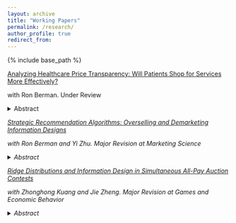```yaml
---
layout: archive
title: "Working Papers"
permalink: /research/
author_profile: true
redirect_from:
---
```


{% include base_path %}

[Analyzing Healthcare Price Transparency: Will Patients Shop for Services More Effectively?](https://papers.ssrn.com/sol3/papers.cfm?abstract_id=4620347)

with Ron Berman. Under Review

<details>
  <summary>Abstract</summary>
  <p style="font-size: smaller;">
  <i>Recently, the US mandated healthcare price transparency to facilitate easier comparison of healthcare prices. However, the potential effectiveness of this policy is an open question. We use a large-scale health insurance claims dataset to estimate the potential maximum savings from price transparency. We focus on short-term, demand-side estimates, where patients can shop around and switch to cheaper providers. We analyze the set "shoppable" services whose price information must be reported online. Initially, our data points to a large potential for savings due to a large degree of price dispersion. However, when viewed from the consumer shopping perspective, even the most optimistic estimates of potential savings become limited. The reasons are that the location and insurance network of the patient, the structure of healthcare insurance payments, and the information made available by the transparency rule lower patients’ incentive to save. We find that the best-case scenario for patients’ out-of-pocket savings from price - shopping is 3% of the total cost on average. Our analysis suggests that the existing estimates in the literature might be overestimated, as they overlook the consumer shopping perspective. Hence, patients’ potential savings and the demand-side impact of the transparency rule might not be as impactful as initially hoped for.<i>
  <p>  
</details>



[Strategic Recommendation Algorithms: Overselling and Demarketing Information Designs](https://papers.ssrn.com/sol3/papers.cfm?abstract_id=4301489)

with Ron Berman and Yi Zhu. Major Revision at <i>Marketing Science</i>

<details>
  <summary>Abstract</summary>
  <i>We analyze recommendation algorithms that firms can engineer to strategically provide information to consumers about products with uncertain matches. Monopolists who cannot alter prices can design recommendation algorithms to oversell the product instead of algorithmically recommending perfectly matching products. However, when prices are endogenous or when competition is rampant, firms opt to lower their persuasive claims and instead choose to fully reveal the product’s match (i.e., maximize recall and precision). As competition strengthens, the algorithms will shift to demarket their products in order to soften competition. When a platform designs a recommendation algorithm for products sold by third party sellers we find that overselling is not an equilibrium strategy of the platform, but demarketing might be. Overselling entails designing an algorithm that recommends badly fitting products to consumers, which would lower the consumers’ ex-ante willingness to pay, and thus increase competition among the sellers and lower the platform’s profit. Demarketing, in contrast, softens the competition among sellers from the information perspective, which can be lucrative for the platform.<i>
</details>


[Ridge Distributions and Information Design in Simultaneous All-Pay Auction Contests](https://papers.ssrn.com/sol3/papers.cfm?abstract_id=4509403)

with Zhonghong Kuang and Jie Zheng. Major Revision at <i>Games and Economic Behavior</i>

<details>
  <summary>Abstract</summary>
  <i>Two contestants informed of their own type compete in a contest, and the organizer ex-ante designs a public anonymous disclosure policy to maximize contestants’ total effort. While a mildly-correlated posterior leads to an efficient equilibrium with maximized surplus, a sufficiently-positively-correlated posterior achieves exploitation with zero contestant equilibrium payoff. We define and fully characterize ridge distributions, under which the equilibrium is both efficient and exploitative. Whenever a partial disclosure policy is optimal, it generates at least one posterior from ridge distributions. With a prior of sufficiently positive correlation, the optimal policy is both efficient and exploitative; otherwise, it is neither efficient nor exploitative.<i>
</details>
